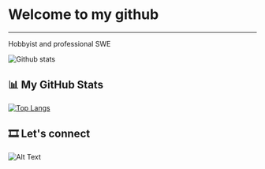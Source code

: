 # Welcome to my github
--- 

Hobbyist and professional SWE 

![Github stats](https://github-readme-stats.vercel.app/api?username=Yalton&show_icons=true)

## 📊 My GitHub Stats

[![Top Langs](https://github-readme-stats.vercel.app/api/top-langs/?username=Yalton&layout=compact)](https://github.com/yourUsername/github-readme-stats)

## 🎞️ Let's connect

![Alt Text](url_to_your_gif.gif)
